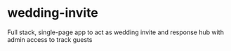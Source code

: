# wedding-invite
Full stack, single-page app to act as wedding invite and response hub with admin access to track guests
